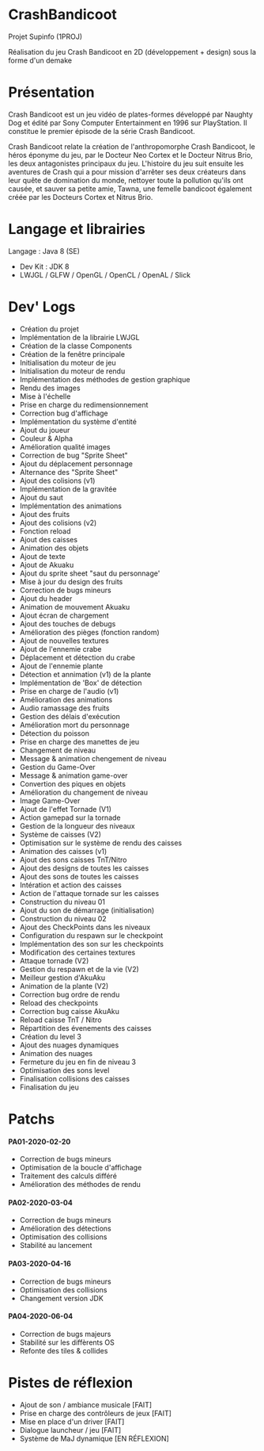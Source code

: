 # CrashBandicoot
Projet Supinfo (1PROJ)

Réalisation du jeu Crash Bandicoot en 2D (développement + design) sous la forme d'un demake

# Présentation
Crash Bandicoot est un jeu vidéo de plates-formes développé par Naughty Dog et édité par Sony Computer Entertainment en 1996 sur PlayStation. Il constitue le premier épisode de la série Crash Bandicoot.

Crash Bandicoot relate la création de l'anthropomorphe Crash Bandicoot, le héros éponyme du jeu, par le Docteur Neo Cortex et le Docteur Nitrus Brio, les deux antagonistes principaux du jeu. L'histoire du jeu suit ensuite les aventures de Crash qui a pour mission d'arrêter ses deux créateurs dans leur quête de domination du monde, nettoyer toute la pollution qu'ils ont causée, et sauver sa petite amie, Tawna, une femelle bandicoot également créée par les Docteurs Cortex et Nitrus Brio.

# Langage et librairies
Langage : Java 8 (SE)
- Dev Kit : JDK 8
- LWJGL / GLFW / OpenGL / OpenCL / OpenAL / Slick

# Dev' Logs
- Création du projet
- Implémentation de la librairie LWJGL
- Création de la classe Components
- Création de la fenêtre principale
- Initialisation du moteur de jeu
- Initialisation du moteur de rendu
- Implémentation des méthodes de gestion graphique
- Rendu des images
- Mise à l'échelle 
- Prise en charge du redimensionnement
- Correction bug d'affichage
- Implémentation du système d'entité
- Ajout du joueur
- Couleur & Alpha
- Amélioration qualité images
- Correction de bug "Sprite Sheet"
- Ajout du déplacement personnage
- Alternance des "Sprite Sheet"
- Ajout des colisions (v1)
- Implémentation de la gravitée
- Ajout du saut
- Implémentation des animations
- Ajout des fruits
- Ajout des colisions (v2)
- Fonction reload
- Ajout des caisses
- Animation des objets
- Ajout de texte
- Ajout de Akuaku
- Ajout du sprite sheet "saut du personnage'
- Mise à jour du design des fruits
- Correction de bugs mineurs
- Ajout du header
- Animation de mouvement Akuaku
- Ajout écran de chargement
- Ajout des touches de debugs
- Amélioration des pièges (fonction random)
- Ajout de nouvelles textures
- Ajout de l'ennemie crabe
- Déplacement et détection du crabe
- Ajout de l'ennemie plante
- Détection et annimation (v1) de la plante
- Implémentation de 'Box' de détection
- Prise en charge de l'audio (v1)
- Amélioration des animations
- Audio ramassage des fruits
- Gestion des délais d'exécution
- Amélioration mort du personnage
- Détection du poisson
- Prise en charge des manettes de jeu
- Changement de niveau
- Message & animation chengement de niveau
- Gestion du Game-Over
- Message & animation game-over
- Convertion des piques en objets
- Amélioration du changement de niveau
- Image Game-Over
- Ajout de l'effet Tornade (V1)
- Action gamepad sur la tornade
- Gestion de la longueur des niveaux
- Système de caisses (V2)
- Optimisation sur le système de rendu des caisses
- Animation des caisses (v1)
- Ajout des sons caisses TnT/Nitro
- Ajout des designs de toutes les caisses
- Ajout des sons de toutes les caisses
- Intération et action des caisses
- Action de l'attaque tornade sur les caisses
- Construction du niveau 01
- Ajout du son de démarrage (initialisation)
- Construction du niveau 02
- Ajout des CheckPoints dans les niveaux
- Configuration du respawn sur le checkpoint
- Implémentation des son sur les checkpoints
- Modification des certaines textures
- Attaque tornade (V2)
- Gestion du respawn et de la vie (V2)
- Meilleur gestion d'AkuAku
- Animation de la plante (V2)
- Correction bug ordre de rendu
- Reload des checkpoints
- Correction bug caisse AkuAku
- Reload caisse TnT / Nitro
- Répartition des évenements des caisses
- Création du level 3
- Ajout des nuages dynamiques
- Animation des nuages
- Fermeture du jeu en fin de niveau 3
- Optimisation des sons level
- Finalisation collisions des caisses
- Finalisation du jeu 


# Patchs
#### PA01-2020-02-20 
- Correction de bugs mineurs
- Optimisation de la boucle d'affichage
- Traitement des calculs différé
- Amélioration des méthodes de rendu

#### PA02-2020-03-04 
- Correction de bugs mineurs
- Amélioration des détections
- Optimisation des collisions
- Stabilité au lancement

#### PA03-2020-04-16
- Correction de bugs mineurs
- Optimisation des collisions
- Changement version JDK

#### PA04-2020-06-04
- Correction de bugs majeurs
- Stabilité sur les diffèrents OS
- Refonte des tiles & collides


# Pistes de réflexion
- Ajout de son / ambiance musicale [FAIT]
- Prise en charge des contrôleurs de jeux [FAIT]
- Mise en place d'un driver [FAIT]
- Dialogue launcheur / jeu [FAIT]
- Système de MaJ dynamique [EN RÉFLEXION]